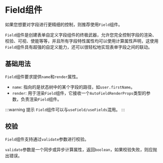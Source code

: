# Field组件

如果您想要对字段进行更精细的控制，则推荐使用`Field`组件。

`Field`组件是创建表单自定义字段组件的终极武器，允许您完全控制字段的渲染、校验、可视、使能等等，并且所有字段特性属性均可以使用计算属性声明，这使用`Field`组件具有超强的自定义能力，还可以很轻松地实现表单字段之间的联动。


## 基础用法

`Field`组件要求提供`name`和`render`属性。

- `name`: 指向的是状态树中的某个字段的路径，如`user.firstName`。
- `render`: 用于渲染`Field`组件，它接收一个`AutoFieldRenderProps`类型的参数，负责渲染`Field`组件。
                
<demo react="form/fieldBase.tsx" />


:::warning 提示
`Field`组件可以与`useField/useFields`混用。
:::

## 校验

`Field`组件支持通过`validate`参数进行校验。

`validate`参数是一个同步或异步计算属性，返回`boolean`，如果校验失败，则应抛出错误。
